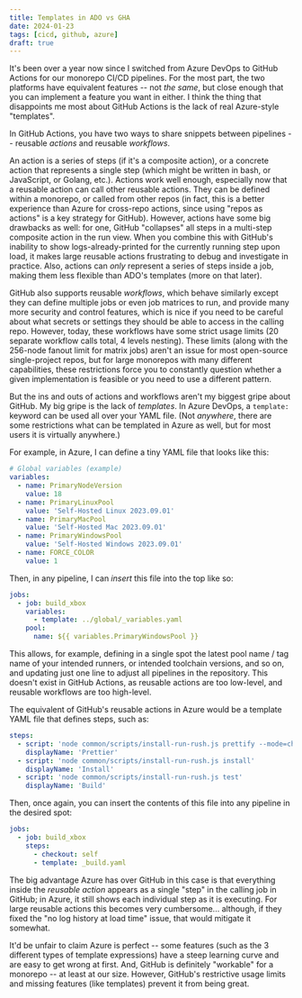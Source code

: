 ```yaml
---
title: Templates in ADO vs GHA
date: 2024-01-23
tags: [cicd, github, azure]
draft: true
---
```


It's been over a year now since I switched from Azure DevOps to GitHub Actions for our monorepo CI/CD pipelines. For the most part, the two platforms have equivalent features -- not _the same_, but close enough that you can implement a feature you want in either. I think the thing that disappoints me most about GitHub Actions is the lack of real Azure-style "templates".

In GitHub Actions, you have two ways to share snippets between pipelines -- reusable _actions_ and reusable _workflows_.

An action is a series of steps (if it's a composite action), or a concrete action that represents a single step (which might be written in bash, or JavaScript, or Golang, etc.). Actions work well enough, especially now that a reusable action can call other reusable actions. They can be defined within a monorepo, or called from other repos (in fact, this is a better experience than Azure for cross-repo actions, since using "repos as actions" is a key strategy for GitHub). However, actions have some big drawbacks as well: for one, GitHub "collapses" all steps in a multi-step composite action in the run view. When you combine this with GitHub's inability to show logs-already-printed for the currently running step upon load, it makes large reusable actions frustrating to debug and investigate in practice. Also, actions can _only_ represent a series of steps inside a job, making them less flexible than ADO's templates (more on that later).

GitHub also supports reusable _workflows_, which behave similarly except they can define multiple jobs or even job matrices to run, and provide many more security and control features, which is nice if you need to be careful about what secrets or settings they should be able to access in the calling repo. However, today, these workflows have some strict usage limits (20 separate workflow calls total, 4 levels nesting). These limits (along with the 256-node fanout limit for matrix jobs) aren't an issue for most open-source single-project repos, but for large monorepos with many different capabilities, these restrictions force you to constantly question whether a given implementation is feasible or you need to use a different pattern.

But the ins and outs of actions and workflows aren't my biggest gripe about GitHub. My big gripe is the lack of _templates_. In Azure DevOps, a `template:` keyword can be used all over your YAML file. (Not _anywhere_, there are some restrictions what can be templated in Azure as well, but for most users it is virtually anywhere.)

For example, in Azure, I can define a tiny YAML file that looks like this:

```yaml
# Global variables (example)
variables:
  - name: PrimaryNodeVersion
    value: 18
  - name: PrimaryLinuxPool
    value: 'Self-Hosted Linux 2023.09.01'
  - name: PrimaryMacPool
    value: 'Self-Hosted Mac 2023.09.01'
  - name: PrimaryWindowsPool
    value: 'Self-Hosted Windows 2023.09.01'
  - name: FORCE_COLOR
    value: 1
```

Then, in any pipeline, I can _insert_ this file into the top like so:

```yaml
jobs:
  - job: build_xbox
    variables:
      - template: ../global/_variables.yaml
    pool:
      name: ${{ variables.PrimaryWindowsPool }}
```

This allows, for example, defining in a single spot the latest pool name / tag name of your intended runners, or intended toolchain versions, and so on, and updating just one line to adjust all pipelines in the repository. This doesn't exist in GitHub Actions, as reusable actions are too low-level, and reusable workflows are too high-level.

The equivalent of GitHub's reusable actions in Azure would be a template YAML file that defines steps, such as:

```yaml
steps:
  - script: 'node common/scripts/install-run-rush.js prettify --mode=check --base=origin/main'
    displayName: 'Prettier'
  - script: 'node common/scripts/install-run-rush.js install'
    displayName: 'Install'
  - script: 'node common/scripts/install-run-rush.js test'
    displayName: 'Build'
```

Then, once again, you can insert the contents of this file into any pipeline in the desired spot:

```yaml
jobs:
  - job: build_xbox
    steps:
      - checkout: self
      - template: _build.yaml
```

The big advantage Azure has over GitHub in this case is that everything inside the _reusable action_ appears as a single "step" in the calling job in GitHub; in Azure, it still shows each individual step as it is executing. For large reusable actions this becomes very cumbersome... although, if they fixed the "no log history at load time" issue, that would mitigate it somewhat.

It'd be unfair to claim Azure is perfect -- some features (such as the 3 different types of template expressions) have a steep learning curve and are easy to get wrong at first. And, GitHub is definitely "workable" for a monorepo -- at least at our size. However, GitHub's restrictive usage limits and missing features (like templates) prevent it from being great.
